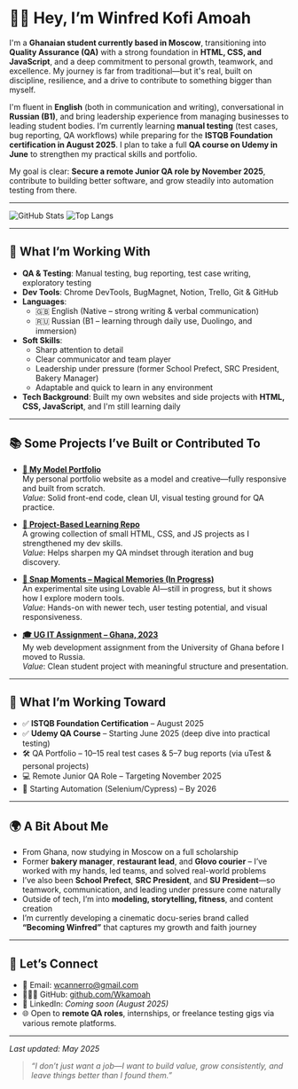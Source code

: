 # 👋🏾 Hey, I’m Winfred Kofi Amoah

I'm a **Ghanaian student currently based in Moscow**, transitioning into **Quality Assurance (QA)** with a strong foundation in **HTML, CSS, and JavaScript**, and a deep commitment to personal growth, teamwork, and excellence. My journey is far from traditional—but it's real, built on discipline, resilience, and a drive to contribute to something bigger than myself.

I'm fluent in **English** (both in communication and writing), conversational in **Russian (B1)**, and bring leadership experience from managing businesses to leading student bodies. I’m currently learning **manual testing** (test cases, bug reporting, QA workflows) while preparing for the **ISTQB Foundation certification in August 2025**. I plan to take a full **QA course on Udemy in June** to strengthen my practical skills and portfolio.

My goal is clear: **Secure a remote Junior QA role by November 2025**, contribute to building better software, and grow steadily into automation testing from there.

---

![GitHub Stats](https://github-readme-stats.vercel.app/api?username=Wkamoah&show_icons=true&theme=default)
![Top Langs](https://github-readme-stats.vercel.app/api/top-langs/?username=Wkamoah&layout=compact)

---

## 🧰 What I’m Working With

- **QA & Testing**: Manual testing, bug reporting, test case writing, exploratory testing  
- **Dev Tools**: Chrome DevTools, BugMagnet, Notion, Trello, Git & GitHub  
- **Languages**:  
  - 🇬🇧 English (Native – strong writing & verbal communication)  
  - 🇷🇺 Russian (B1 – learning through daily use, Duolingo, and immersion)  
- **Soft Skills**:  
  - Sharp attention to detail  
  - Clear communicator and team player  
  - Leadership under pressure (former School Prefect, SRC President, Bakery Manager)  
  - Adaptable and quick to learn in any environment  
- **Tech Background**: Built my own websites and side projects with **HTML, CSS, JavaScript**, and I'm still learning daily

---

## 📚 Some Projects I’ve Built or Contributed To

- **[🎨 My Model Portfolio](https://github.com/Wkamoah/My-Model-Portfolio)**  
  My personal portfolio website as a model and creative—fully responsive and built from scratch.  
  *Value*: Solid front-end code, clean UI, visual testing ground for QA practice.

- **[📂 Project-Based Learning Repo](https://github.com/Wkamoah/my-PBL)**  
  A growing collection of small HTML, CSS, and JS projects as I strengthened my dev skills.  
  *Value*: Helps sharpen my QA mindset through iteration and bug discovery.

- **[🧪 Snap Moments – Magical Memories (In Progress)](https://github.com/Wkamoah/snap-moments-magical-memories-97)**  
  An experimental site using Lovable AI—still in progress, but it shows how I explore modern tools.  
  *Value*: Hands-on with newer tech, user testing potential, and visual responsiveness.

- **[🎓 UG IT Assignment – Ghana, 2023](https://github.com/Wkamoah/11260073_DCIT_205_IA)**  
  My web development assignment from the University of Ghana before I moved to Russia.  
  *Value*: Clean student project with meaningful structure and presentation.

---

## 🎯 What I’m Working Toward

- ✅ **ISTQB Foundation Certification** – August 2025  
- ✅ **Udemy QA Course** – Starting June 2025 (deep dive into practical testing)  
- 🛠️ QA Portfolio – 10–15 real test cases & 5–7 bug reports (via uTest & personal projects)  
- 💻 Remote Junior QA Role – Targeting November 2025  
- 🚀 Starting Automation (Selenium/Cypress) – By 2026

---

## 🌍 A Bit About Me

- From Ghana, now studying in Moscow on a full scholarship  
- Former **bakery manager**, **restaurant lead**, and **Glovo courier** – I’ve worked with my hands, led teams, and solved real-world problems  
- I’ve also been **School Prefect**, **SRC President**, and **SU President**—so teamwork, communication, and leading under pressure come naturally  
- Outside of tech, I’m into **modeling, storytelling, fitness**, and content creation  
- I’m currently developing a cinematic docu-series brand called **“Becoming Winfred”** that captures my growth and faith journey

---

## 🤝 Let’s Connect

- 📧 Email: [wcannerro@gmail.com](mailto:wcannerro@gmail.com)  
- 🧑🏾‍💻 GitHub: [github.com/Wkamoah](https://github.com/Wkamoah)  
- 💼 LinkedIn: *Coming soon (August 2025)*  
- 🌐 Open to **remote QA roles**, internships, or freelance testing gigs via various remote platforms.
---

*Last updated: May 2025*  
> _“I don’t just want a job—I want to build value, grow consistently, and leave things better than I found them.”_
